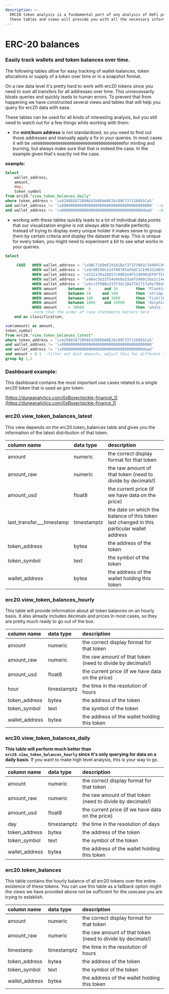 ```yaml
---
description: >-
  ERC20 token analysis is a fundamental part of any analysis of DeFi products,
  these tables and views will provide you with all the necessary information.
---
```


# ERC-20 balances

### Easily track wallets and token balances over time.

The following tables allow for easy tracking of wallet-balances, token allocations or supply of a token over time or in a snapshot format.

On a raw data level it's pretty hard to work with erc20 tokens since you need to sum all transfers for all addresses over time. This unnecessarily bloats queries and quickly leads to human errors. To prevent that from happening we have constructed several views and tables that will help you query for erc20 data with ease.

These tables can be used for all kinds of interesting analysis, but you still need to watch out for a few things while working with them:  


* the **mint/burn address** is not standardized, so you need to find out those addresses and manually apply a fix in your queries. In most cases it will be `x0000000000000000000000000000000000000000`for minting and burning, but always make sure that that is indeed the case. In the example given that's exactly not the case.



**example:**

```sql
Select 
    wallet_address, 
    amount,
    day,
    token_symbol
from erc20."view_token_balances_daily"
where token_address = '\x429881672B9AE42b8EbA0E26cD9C73711b891Ca5'
and wallet_address != '\x0000000000000000000000000000000000000000' --mint address
and wallet_address != '\x000000000000000000000000000000000000dead' --burn address
```

* working with these tables quickly leads to a lot of individual data points that our visualization engine is not always able to handle perfectly. Instead of trying to display every unique holder it makes sense to group them by certain criteria and display the dataset that way. This is unique for every token, you might need to experiment a bit to see what works in your queries.

```sql
Select 
    
     CASE   WHEN wallet_address = '\xbBCf169eE191A1Ba7371F30A1C344bFC498b29Cf' then 'dill'
            WHEN wallet_address = '\xdc98556Ce24f007A5eF6dC1CE96322d65832A819' then 'uniswap'
            WHEN wallet_address = '\xC52139a20A57c9002e9F5188901EF0ffC63c7205' then 'smart_treasury'
            WHEN wallet_address = '\x40ec5b33f54e0e8a33a975908c5ba1c14e5bbbdf' then 'polygon'
            WHEN wallet_address = '\x6cc5f688a315f3dc28a7781717a9a798a59fda7b' then 'OKEX'
            WHEN amount     between  0      and 10        then 'Plankton(0-10)'
            WHEN amount     between 10     and 100        then 'shrimp(10-100)'
            WHEN amount     between 100    and 1000       then 'fish(100-1,000)'
            WHEN amount     between 1000    and 10000     then 'dolphin(1,000-10,000)'
            WHEN amount     > 10000                       then 'whale (>10000)' 
           --note that the order of case statements matters here
    end as classification,

sum(amount) as amount,
token_symbol
from erc20."view_token_balances_latest"
where token_address = '\x429881672B9AE42b8EbA0E26cD9C73711b891Ca5'
and wallet_address != '\x0000000000000000000000000000000000000000'
and wallet_address != '\x000000000000000000000000000000000000dead'
and amount > 0.1 --filter out dust amounts, adjust this for different tokens based on economic value
group by 1,3

```

### Dashboard example:

This dashboard contains the most important use cases related to a single erc20 token that is used as gov token.

[https://duneanalytics.com/0xBoxer/pickle-finance\_1](https://duneanalytics.com/0xBoxer/pickle-finance_1)

###  erc20.view\_token\_balances\_latest

This view depends on the erc20.token\_balances table and gives you the information of the latest distribution of that token.

| column name | data type | description |
| :--- | :--- | :--- |
| amount | numeric | the correct display format for that token |
| amount\_raw | numeric | the raw amount of that token \(need to divide by decimals!\) |
| amount\_usd | float8 | the current price \(if we have data on the price\) |
| last\_transfer_\__timestamp | timestamptz | the date on which the balance of this token last changed in this particular wallet address |
| token\_address | bytea | the address of the token |
| token\_symbol | text | the symbol of the token |
| wallet\_address | bytea | the address of the wallet holding this token |

### erc20.view\_token\_balances\_hourly

This table will provide information about all token balances on an hourly basis. It also already includes decimals and prices in most cases, so they are pretty much ready to go out of the box.

| column name | data type | description |
| :--- | :--- | :--- |
| amount | numeric | the correct display format for that token |
| amount\_raw | numeric | the raw amount of that token \(need to divide by decimals!\) |
| amount\_usd | float8 | the current price \(if we have data on the price\) |
| hour | timestamptz | the time in the resolution of hours |
| token\_address | bytea | the address of the token |
| token\_symbol | text | the symbol of the token |
| wallet\_address | bytea | the address of the wallet holding this token |

### erc20.view\_token\_balances\_daily

**This table will perform much better than `erc20.view_token_balances_hourly` since it's only querying for data on a daily basis**. If you want to make high level analysis, this is your way to go.

| column name | data type | description |
| :--- | :--- | :--- |
| amount | numeric | the correct display format for that token |
| amount\_raw | numeric | the raw amount of that token \(need to divide by decimals!\) |
| amount\_usd | float8 | the current price \(if we have data on the price\) |
| day | timestamptz | the time in the resolution of days |
| token\_address | bytea | the address of the token |
| token\_symbol | text | the symbol of the token |
| wallet\_address | bytea | the address of the wallet holding this token |

### erc20.token\_balances

This table contains the hourly balance of all erc20 tokens over the entire existence of these tokens. You can use this table as a fallback option might the views we have provided above not be sufficient for the usecase you are trying to establish.

| column name | data type | description |
| :--- | :--- | :--- |
| amount | numeric | the correct display format for that token |
| amount\_raw | numeric | the raw amount of that token \(need to divide by decimals!\) |
| timestamp | timestamptz | the time in the resolution of hours |
| token\_address | bytea | the address of the token |
| token\_symbol | text | the symbol of the token |
| wallet\_address | bytea | the address of the wallet holding this token |

